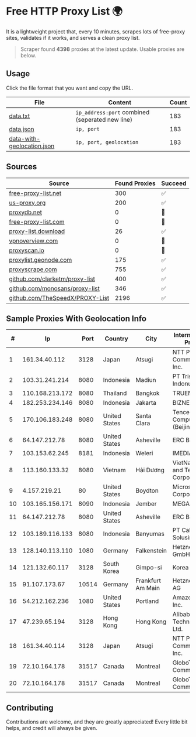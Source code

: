 
# Free HTTP Proxy List 🌍

It is a lightweight project that, every 10 minutes, scrapes lots of free-proxy sites, validates if it works, and serves a clean proxy list.


> Scraper found **4398** proxies at the latest update. Usable proxies are below.

## Usage

Click the file format that you want and copy the URL.


|File|Content|Count|
|----|-------|-----|
|[data.txt](https://raw.githubusercontent.com/themiralay/Proxy-List-World/master/data.txt)|`ip_address:port` combined (seperated new line)|183|
|[data.json](https://raw.githubusercontent.com/themiralay/Proxy-List-World/master/data.json)|`ip, port`|183|
|[data-with-geolocation.json](https://raw.githubusercontent.com/themiralay/Proxy-List-World/master/data-with-geolocation.json)|`ip, port, geolocation`|183|

## Sources

|Source|Found Proxies|Succeed|
|------|-------------|-------|
|[free-proxy-list.net](https://free-proxy-list.net)|300|✅|
|[us-proxy.org](https://www.us-proxy.org)|200|✅|
|[proxydb.net](http://proxydb.net)|0|🚫|
|[free-proxy-list.com](https://free-proxy-list.com/?page=&port=&type%5B%5D=http&type%5B%5D=https&up_time=0&search=Search)|0|🚫|
|[proxy-list.download](https://www.proxy-list.download/HTTP)|26|✅|
|[vpnoverview.com](https://vpnoverview.com/privacy/anonymous-browsing/free-proxy-servers)|0|🚫|
|[proxyscan.io](https://www.proxyscan.io)|0|🚫|
|[proxylist.geonode.com](https://proxylist.geonode.com/api/proxy-list?limit=300&page=1&sort_by=lastChecked&sort_type=desc&protocols=http,https)|175|✅|
|[proxyscrape.com](https://api.proxyscrape.com/v2/?request=displayproxies&protocol=http&timeout=10000&country=all&ssl=all&anonymity=all)|755|✅|
|[github.com/clarketm/proxy-list](https://raw.githubusercontent.com/clarketm/proxy-list/master/proxy-list-raw.txt)|400|✅|
|[github.com/monosans/proxy-list](https://raw.githubusercontent.com/monosans/proxy-list/main/proxies/http.txt)|346|✅|
|[github.com/TheSpeedX/PROXY-List](https://raw.githubusercontent.com/TheSpeedX/PROXY-List/master/http.txt)|2196|✅|


## Sample Proxies With Geolocation Info

|#|Ip|Port|Country|City|Internet Service Provider|
|-|--|----|-------|----|-------------------------|
|1|161.34.40.112|3128|Japan|Atsugi|NTT PC Communications, Inc.|
|2|103.31.241.214|8080|Indonesia|Madiun|PT Trisari Data Indonusa|
|3|110.168.213.172|8080|Thailand|Bangkok|TRUENET|
|4|182.253.234.146|8080|Indonesia|Jakarta|BIZNET|
|5|170.106.183.248|8080|United States|Santa Clara|Tencent Cloud Computing (Beijing) Co|
|6|64.147.212.78|8080|United States|Asheville|ERC Broadband|
|7|103.153.62.245|8181|Indonesia|Weleri|IMEDIANET|
|8|113.160.133.32|8080|Vietnam|Hải Dương|VietNam Post and Telecom Corporation|
|9|4.157.219.21|80|United States|Boydton|Microsoft Corporation|
|10|103.165.156.171|8090|Indonesia|Jember|MEGADATA-ISP|
|11|64.147.212.78|8080|United States|Asheville|ERC Broadband|
|12|103.189.116.133|8080|Indonesia|Banyumas|PT Callysta Total Solusindo|
|13|128.140.113.110|1080|Germany|Falkenstein|Hetzner Online GmbH|
|14|121.132.60.117|3128|South Korea|Gimpo-si|Korea Telecom|
|15|91.107.173.67|10514|Germany|Frankfurt Am Main|Hetzner Online AG|
|16|54.212.162.236|1080|United States|Portland|Amazon.com, Inc.|
|17|47.239.65.194|3128|Hong Kong|Hong Kong|Alibaba (US) Technology Co., Ltd.|
|18|161.34.40.114|3128|Japan|Atsugi|NTT PC Communications, Inc.|
|19|72.10.164.178|31517|Canada|Montreal|GloboTech Communications|
|20|72.10.164.178|31517|Canada|Montreal|GloboTech Communications|



## Contributing

Contributions are welcome, and they are greatly appreciated! Every
little bit helps, and credit will always be given.

